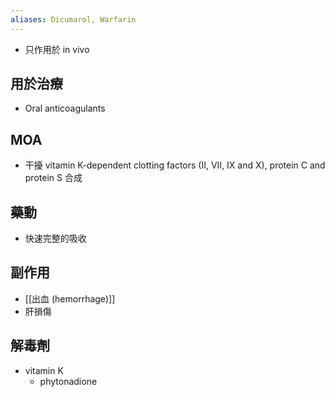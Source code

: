 ```yaml
---
aliases: Dicumarol, Warfarin
---
```

- 只作用於 in vivo
## 用於治療
- Oral anticoagulants
## MOA
- 干擾 vitamin K-dependent clotting factors (II, VII, IX and X), protein C and protein S 合成
## 藥動
- 快速完整的吸收
## 副作用
- [[出血 (hemorrhage)]] 
- 肝損傷
## 解毒劑
- vitamin K 
	- phytonadione